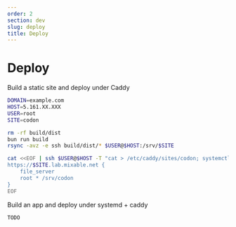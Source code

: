```yaml
---
order: 2
section: dev
slug: deploy
title: Deploy
---
```


# Deploy

Build a static site and deploy under Caddy

```bash
DOMAIN=example.com
HOST=5.161.XX.XXX
USER=root
SITE=codon

rm -rf build/dist
bun run build
rsync -avz -e ssh build/dist/* $USER@$HOST:/srv/$SITE

cat <<EOF | ssh $USER@$HOST -T "cat > /etc/caddy/sites/codon; systemctl reload caddy"
https://$SITE.lab.mixable.net {
	file_server
	root * /srv/codon
}
EOF
```

Build an app and deploy under systemd + caddy

```bash
TODO
```
